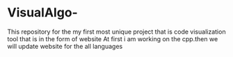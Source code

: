 # VisualAlgo-
This repository for the my first most unique project that is code visualization tool that is in the form of website
At first i am working on the cpp.then we will update website for the all languages
